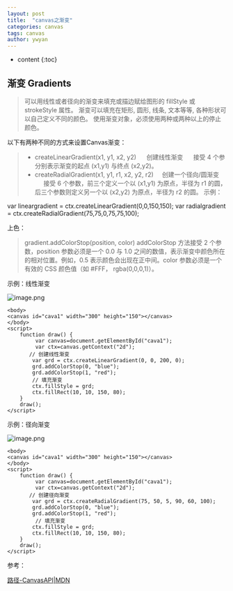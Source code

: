 ```yaml
---
layout: post
title:  "canvas之渐变"
categories: canvas
tags: canvas
author: ywyan
---
```


* content
{:toc}


## 渐变 Gradients
> 可以用线性或者径向的渐变来填充或描边赋给图形的 fillStyle 或 strokeStyle 属性。
渐变可以填充在矩形, 圆形, 线条, 文本等等, 各种形状可以自己定义不同的颜色。
使用渐变对象，必须使用两种或两种以上的停止颜色。

以下有两种不同的方式来设置Canvas渐变：
>- createLinearGradient(x1, y1, x2, y2)   &nbsp;&nbsp;&nbsp;&nbsp; 创建线性渐变
    &nbsp;&nbsp;&nbsp;&nbsp; 接受 4 个参分别表示渐变的起点 (x1,y1) 与终点 (x2,y2)。 
>- createRadialGradient(x1, y1, r1, x2, y2, r2)  &nbsp;&nbsp;&nbsp;&nbsp;创建一个径向/圆渐变
 &nbsp;&nbsp;&nbsp;&nbsp; 接受 6 个参数，前三个定义一个以 (x1,y1) 为原点，半径为 r1 的圆，后三个参数则定义另一个以 (x2,y2) 为原点，半径为 r2 的圆。
示例：

var lineargradient = ctx.createLinearGradient(0,0,150,150);
var radialgradient = ctx.createRadialGradient(75,75,0,75,75,100);
 

上色：

>gradient.addColorStop(position, color)
addColorStop 方法接受 2 个参数，position 参数必须是一个 0.0 与 1.0 之间的数值，表示渐变中颜色所在的相对位置。例如，0.5 表示颜色会出现在正中间。color 参数必须是一个有效的 CSS 颜色值（如 #FFF， rgba(0,0,0,1)）。

示例：线性渐变

![image.png](http://upload-images.jianshu.io/upload_images/4041074-1725e6363ca25a88.png?imageMogr2/auto-orient/strip%7CimageView2/2/w/1240)

```
<body>
<canvas id="cava1" width="300" height="150"></canvas>
</body>
<script> 
    function draw() {
         var canvas=document.getElementById("cava1");
         var ctx=canvas.getContext("2d");  
       // 创建线性渐变
        var grd = ctx.createLinearGradient(0, 0, 200, 0);
        grd.addColorStop(0, "blue");
        grd.addColorStop(1, "red"); 
        // 填充渐变
        ctx.fillStyle = grd;
        ctx.fillRect(10, 10, 150, 80);
    } 
    draw(); 
</script>
```
示例：径向渐变

![image.png](http://upload-images.jianshu.io/upload_images/4041074-53b58ce7502c87eb.png?imageMogr2/auto-orient/strip%7CimageView2/2/w/1240)

```
<body>
<canvas id="cava1" width="300" height="150"></canvas>
</body>
<script> 
    function draw() {
         var canvas=document.getElementById("cava1");
         var ctx=canvas.getContext("2d");  
       // 创建径向渐变
        var grd = ctx.createRadialGradient(75, 50, 5, 90, 60, 100);
        grd.addColorStop(0, "blue");
        grd.addColorStop(1, "red");
         // 填充渐变
        ctx.fillStyle = grd;
        ctx.fillRect(10, 10, 150, 80);
    } 
    draw(); 
</script>
```
 
参考：

[路径-CanvasAPI|MDN](https://link.jianshu.com/?t=https%3A%2F%2Fdeveloper.mozilla.org%2Fzh-CN%2Fdocs%2FWeb%2FAPI%2FCanvas_API)

